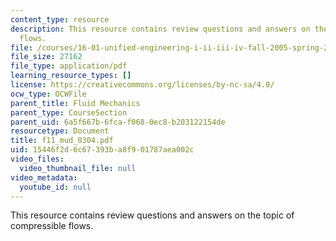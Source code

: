 ```yaml
---
content_type: resource
description: This resource contains review questions and answers on the topic of compressible
  flows.
file: /courses/16-01-unified-engineering-i-ii-iii-iv-fall-2005-spring-2006/15446f2d6c67393ba8f901787aea002c_f11_mud_0304.pdf
file_size: 27162
file_type: application/pdf
learning_resource_types: []
license: https://creativecommons.org/licenses/by-nc-sa/4.0/
ocw_type: OCWFile
parent_title: Fluid Mechanics
parent_type: CourseSection
parent_uid: 6a5f667b-6fca-f068-0ec8-b203122154de
resourcetype: Document
title: f11_mud_0304.pdf
uid: 15446f2d-6c67-393b-a8f9-01787aea002c
video_files:
  video_thumbnail_file: null
video_metadata:
  youtube_id: null
---
```

This resource contains review questions and answers on the topic of compressible flows.